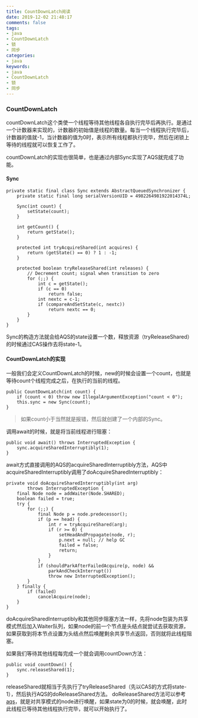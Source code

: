 ```yaml
---
title: CountDownLatch阅读 
date: 2019-12-02 21:48:17
comments: false
tags: 
- java
- CountDownLatch
- 锁
- 同步
categories: 
- java
keywords:  
- java
- CountDownLatch
- 锁
- 同步
---
```


### CountDownLatch

countDownLatch这个类使一个线程等待其他线程各自执行完毕后再执行。是通过一个计数器来实现的，计数器的初始值是线程的数量。每当一个线程执行完毕后，计数器的值就-1，当计数器的值为0时，表示所有线程都执行完毕，然后在闭锁上等待的线程就可以恢复工作了。

countDownLatch的实现也很简单，也是通过内部Sync实现了AQS就完成了功能。

#### Sync

```
private static final class Sync extends AbstractQueuedSynchronizer {
    private static final long serialVersionUID = 4982264981922014374L;

    Sync(int count) {
        setState(count);
    }

    int getCount() {
        return getState();
    }

    protected int tryAcquireShared(int acquires) {
        return (getState() == 0) ? 1 : -1;
    }

    protected boolean tryReleaseShared(int releases) {
        // Decrement count; signal when transition to zero
        for (;;) {
            int c = getState();
            if (c == 0)
                return false;
            int nextc = c-1;
            if (compareAndSetState(c, nextc))
                return nextc == 0;
        }
    }
}
```

Sync的构造方法就会给AQS的state设置一个数，释放资源（tryReleaseShared）的时候通过CAS操作去将state-1。

#### CountDownLatch的实现

一般我们会定义CountDownLatch的时候，new的时候会设置一个count，也就是等待count个线程完成之后，在执行的当前的线程。

```
public CountDownLatch(int count) {
    if (count < 0) throw new IllegalArgumentException("count < 0");
    this.sync = new Sync(count);
}
```

> 如果count小于当然就是报错，然后就创建了一个内部的Sync。

调用await的时候，就是将当前线程进行阻塞：
```
public void await() throws InterruptedException {
    sync.acquireSharedInterruptibly(1);
}
```
await方式直接调用的AQS的acquireSharedInterruptibly方法，AQS中acquireSharedInterruptibly调用了doAcquireSharedInterruptibly：
```
private void doAcquireSharedInterruptibly(int arg)
        throws InterruptedException {
    final Node node = addWaiter(Node.SHARED);
    boolean failed = true;
    try {
        for (;;) {
            final Node p = node.predecessor();
            if (p == head) {
                int r = tryAcquireShared(arg);
                if (r >= 0) {
                    setHeadAndPropagate(node, r);
                    p.next = null; // help GC
                    failed = false;
                    return;
                }
            }
            if (shouldParkAfterFailedAcquire(p, node) &&
                parkAndCheckInterrupt())
                throw new InterruptedException();
        }
    } finally {
        if (failed)
            cancelAcquire(node);
    }
}
```

doAcquireSharedInterruptibly和其他同步阻塞方法一样，先将node包装为共享模式然后加入Waiter队列，如果node的前一个节点是头结点就尝试去获取资源，如果获取到将本节点设置为头结点然后唤醒剩余共享节点返回，否则就将此线程阻塞。


如果我们等待其他线程每完成一个就会调用countDown方法：
```
public void countDown() {
    sync.releaseShared(1);
}
```
releaseShared就相当于先执行了tryReleaseShared（先以CAS的方式将state-1），然后执行AQS的doReleaseShared方法。
doReleaseShared方法可以参考[aqs](http://fk5431.com/20191118/javasource/util/3_AbstractQueuedSynchronizer/)，就是对共享模式的node进行唤醒，如果state为0的时候，就会唤醒，此时此线程已等待其他线程执行完毕，就可以开始执行了。
